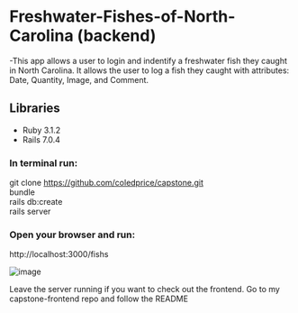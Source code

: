 # Freshwater-Fishes-of-North-Carolina (backend)

-This app allows a user to login and indentify a freshwater fish they caught in North Carolina.  It allows the user to log a fish they caught with attributes: Date, Quantity, Image, and Comment.

## Libraries
<ul>
<li>Ruby 3.1.2</li>
<li>Rails 7.0.4</li>
</ul>

### In terminal run:
git clone https://github.com/coledprice/capstone.git
</br > bundle
</br > rails db:create
</br > rails server

### Open your browser and run:
http://localhost:3000/fishs

![image](https://user-images.githubusercontent.com/116182313/215846024-e61b7859-98bf-4a41-bd6b-3986b5499ed6.png)

Leave the server running if you want to check out the frontend. Go to my capstone-frontend repo and follow the README

